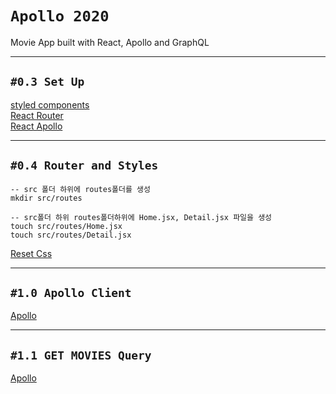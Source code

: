 # `Apollo 2020`

Movie App built with React, Apollo and GraphQL

---

## `#0.3 Set Up`

[styled components](https://styled-components.com)  
[React Router](https://reactrouter.com/web/guides/quick-start)  
[React Apollo](https://www.apollographql.com/docs/react/)

---

## `#0.4 Router and Styles`

```
-- src 폴더 하위에 routes폴더를 생성
mkdir src/routes
```

```
-- src폴더 하위 routes폴더하위에 Home.jsx, Detail.jsx 파일을 생성
touch src/routes/Home.jsx
touch src/routes/Detail.jsx
```

[Reset Css](https://meyerweb.com/eric/tools/css/reset/)

---

## `#1.0 Apollo Client`

[Apollo](https://www.apollographql.com/docs/react/get-started/)

---

## `#1.1 GET MOVIES Query`

[Apollo](https://www.apollographql.com/docs/react/get-started/)
